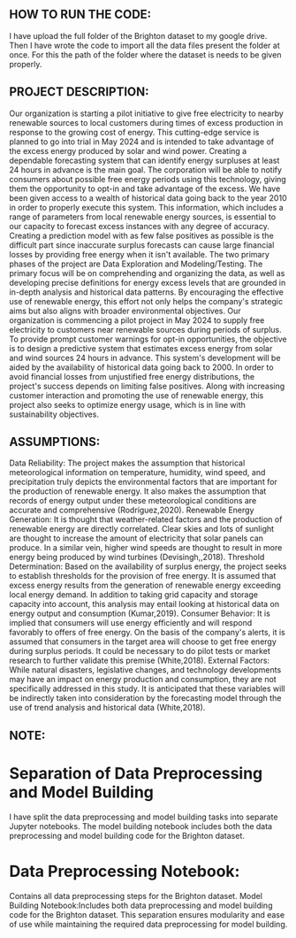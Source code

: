 ## HOW TO RUN THE CODE: 
I have upload the full folder of the Brighton dataset to my google drive. Then I have wrote the code to import all the data files present the folder at once. For this the path of the folder where the dataset is needs to be given properly.

## PROJECT DESCRIPTION:
Our organization is starting a pilot initiative to give free electricity to nearby renewable sources to local customers during times of excess production in response to the growing cost of energy. This cutting-edge service is planned to go into trial in May 2024 and is intended to take advantage of the excess energy produced by solar and wind power. Creating a dependable forecasting system that can identify energy surpluses at least 24 hours in advance is the main goal. The corporation will be able to notify consumers about possible free energy periods using this technology, giving them the opportunity to opt-in and take advantage of the excess. We have been given access to a wealth of historical data going back to the year 2010 in order to properly execute this system. This information, which includes a range of parameters from local renewable energy sources, is essential to our capacity to forecast excess instances with any degree of accuracy. Creating a prediction model with as few false positives as possible is the difficult part since inaccurate surplus forecasts can cause large financial losses by providing free energy when it isn't available. The two primary phases of the project are Data Exploration and Modeling/Testing. The primary focus will be on comprehending and organizing the data, as well as developing precise definitions for energy excess levels that are grounded in in-depth analysis and historical data patterns. By encouraging the effective use of renewable energy, this effort not only helps the company's strategic aims but also aligns with broader environmental objectives. Our organization is commencing a pilot project in May 2024 to supply free electricity to customers near renewable sources during periods of surplus. To provide prompt customer warnings for opt-in opportunities, the objective is to design a predictive system that estimates excess energy from solar and wind sources 24 hours in advance. This system's development will be aided by the availability of historical data going back to 2000. In order to avoid financial losses from unjustified free energy distributions, the project's success depends on limiting false positives. Along with increasing customer interaction and promoting the use of renewable energy, this project also seeks to optimize energy usage, which is in line with sustainability objectives.

## ASSUMPTIONS:
Data Reliability: The project makes the assumption that historical meteorological information on temperature, humidity, wind speed, and precipitation truly depicts the environmental factors that are important for the production of renewable energy. It also makes the assumption that records of energy output under these meteorological conditions are accurate and comprehensive  (Rodríguez,2020).
Renewable Energy Generation: It is thought that weather-related factors and the production of renewable energy are directly correlated. Clear skies and lots of sunlight are thought to increase the amount of electricity that solar panels can produce. In a similar vein, higher wind speeds are thought to result in more energy being produced by wind turbines  (Devisingh,,2018).
Threshold Determination: Based on the availability of surplus energy, the project seeks to establish thresholds for the provision of free energy. It is assumed that excess energy results from the generation of renewable energy exceeding local energy demand. In addition to taking grid capacity and storage capacity into account, this analysis may entail looking at historical data on energy output and consumption  (Kumar,2019).
Consumer Behavior: It is implied that consumers will use energy efficiently and will respond favorably to offers of free energy. On the basis of the company's alerts, it is assumed that consumers in the target area will choose to get free energy during surplus periods. It could be necessary to do pilot tests or market research to further validate this premise (White,2018).
External Factors: While natural disasters, legislative changes, and technology developments may have an impact on energy production and consumption, they are not specifically addressed in this study. It is anticipated that these variables will be indirectly taken into consideration by the forecasting model through the use of trend analysis and historical data (White,2018).

## NOTE:
# Separation of Data Preprocessing and Model Building
I have split the data preprocessing and model building tasks into separate Jupyter notebooks. The model building notebook includes both the data preprocessing and model building code for the Brighton dataset.
# Data Preprocessing Notebook:
Contains all data preprocessing steps for the Brighton dataset.
Model Building Notebook:Includes both data preprocessing and model building code for the Brighton dataset.
This separation ensures modularity and ease of use while maintaining the required data preprocessing for model building.


